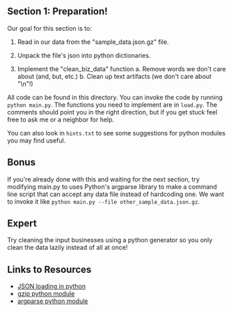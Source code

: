 Section 1: Preparation!
------------------------


Our goal for this section is to:

1. Read in our data from the "sample_data.json.gz" file.
2. Unpack the file's json into python dictionaries.

3. Implement the "clean_biz_data" function
	a. Remove words we don't care about (and, but, etc.)
	b. Clean up text artifacts (we don't care about "\n"!)


All code can be found in this directory. You can invoke the code by running
`python main.py`. The functions you need to implement are in `load.py`. The
comments should point you in the right direction, but if you get stuck feel
free to ask me or a neighbor for help.

You can also look in `hints.txt` to see some suggestions for python modules you
may find useful.

Bonus
----------

If you're already done with this and waiting for the next section, try
modifying main.py to uses Python's argparse library to make a command
line script that can accept any data file instead of hardcoding one. We want to
invoke it like `python main.py --file other_sample_data.json.gz`.

Expert
----------

Try cleaning the input businesses using a python generator so you only clean
the data lazily instead of all at once!




Links to Resources
-------------------

- [JSON loading in python](https://docs.python.org/2/library/json.html)
- [gzip python module](https://docs.python.org/2/library/gzip.html)
- [argparse python module](https://docs.python.org/2/library/argparse.html)
